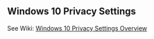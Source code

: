 ## Windows 10 Privacy Settings
See Wiki: [Windows 10 Privacy Settings Overview](https://github.com/jbe2277/win10privacy/wiki)
